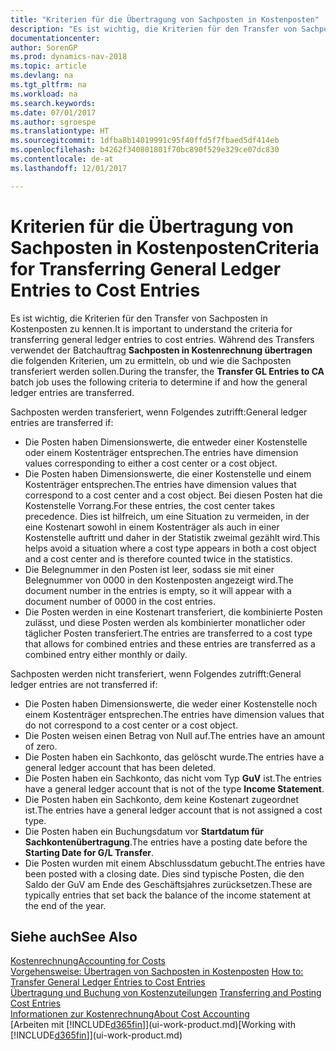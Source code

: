 ```yaml
---
title: "Kriterien für die Übertragung von Sachposten in Kostenposten"
description: "Es ist wichtig, die Kriterien für den Transfer von Sachposten in Kostenposten zu kennen. Während des Transfers verwendet der Batchauftrag **Sachposten in Kostenrechnung übertragen** die folgenden Kriterien, um zu ermitteln, ob und wie die Sachposten transferiert werden sollen."
documentationcenter: 
author: SorenGP
ms.prod: dynamics-nav-2018
ms.topic: article
ms.devlang: na
ms.tgt_pltfrm: na
ms.workload: na
ms.search.keywords: 
ms.date: 07/01/2017
ms.author: sgroespe
ms.translationtype: HT
ms.sourcegitcommit: 1dfba8b14019991c95f40ffd5f7fbaed5df414eb
ms.openlocfilehash: b4262f340801801f70bc890f529e329ce07dc830
ms.contentlocale: de-at
ms.lasthandoff: 12/01/2017

---
```

# <a name="criteria-for-transferring-general-ledger-entries-to-cost-entries"></a><span data-ttu-id="4bb7c-104">Kriterien für die Übertragung von Sachposten in Kostenposten</span><span class="sxs-lookup"><span data-stu-id="4bb7c-104">Criteria for Transferring General Ledger Entries to Cost Entries</span></span>
<span data-ttu-id="4bb7c-105">Es ist wichtig, die Kriterien für den Transfer von Sachposten in Kostenposten zu kennen.</span><span class="sxs-lookup"><span data-stu-id="4bb7c-105">It is important to understand the criteria for transferring general ledger entries to cost entries.</span></span> <span data-ttu-id="4bb7c-106">Während des Transfers verwendet der Batchauftrag **Sachposten in Kostenrechnung übertragen** die folgenden Kriterien, um zu ermitteln, ob und wie die Sachposten transferiert werden sollen.</span><span class="sxs-lookup"><span data-stu-id="4bb7c-106">During the transfer, the **Transfer GL Entries to CA** batch job uses the following criteria to determine if and how the general ledger entries are transferred.</span></span>  

<span data-ttu-id="4bb7c-107">Sachposten werden transferiert, wenn Folgendes zutrifft:</span><span class="sxs-lookup"><span data-stu-id="4bb7c-107">General ledger entries are transferred if:</span></span>  

-   <span data-ttu-id="4bb7c-108">Die Posten haben Dimensionswerte, die entweder einer Kostenstelle oder einem Kostenträger entsprechen.</span><span class="sxs-lookup"><span data-stu-id="4bb7c-108">The entries have dimension values corresponding to either a cost center or a cost object.</span></span>  
-   <span data-ttu-id="4bb7c-109">Die Posten haben Dimensionswerte, die einer Kostenstelle und einem Kostenträger entsprechen.</span><span class="sxs-lookup"><span data-stu-id="4bb7c-109">The entries have dimension values that correspond to a cost center and a cost object.</span></span> <span data-ttu-id="4bb7c-110">Bei diesen Posten hat die Kostenstelle Vorrang.</span><span class="sxs-lookup"><span data-stu-id="4bb7c-110">For these entries, the cost center takes precedence.</span></span> <span data-ttu-id="4bb7c-111">Dies ist hilfreich, um eine Situation zu vermeiden, in der eine Kostenart sowohl in einem Kostenträger als auch in einer Kostenstelle auftritt und daher in der Statistik zweimal gezählt wird.</span><span class="sxs-lookup"><span data-stu-id="4bb7c-111">This helps avoid a situation where a cost type appears in both a cost object and a cost center and is therefore counted twice in the statistics.</span></span>  
-   <span data-ttu-id="4bb7c-112">Die Belegnummer in den Posten ist leer, sodass sie mit einer Belegnummer von 0000 in den Kostenposten angezeigt wird.</span><span class="sxs-lookup"><span data-stu-id="4bb7c-112">The document number in the entries is empty, so it will appear with a document number of 0000 in the cost entries.</span></span>  
-   <span data-ttu-id="4bb7c-113">Die Posten werden in eine Kostenart transferiert, die kombinierte Posten zulässt, und diese Posten werden als kombinierter monatlicher oder täglicher Posten transferiert.</span><span class="sxs-lookup"><span data-stu-id="4bb7c-113">The entries are transferred to a cost type that allows for combined entries and these entries are transferred as a combined entry either monthly or daily.</span></span>  

<span data-ttu-id="4bb7c-114">Sachposten werden nicht transferiert, wenn Folgendes zutrifft:</span><span class="sxs-lookup"><span data-stu-id="4bb7c-114">General ledger entries are not transferred if:</span></span>  

-   <span data-ttu-id="4bb7c-115">Die Posten haben Dimensionswerte, die weder einer Kostenstelle noch einem Kostenträger entsprechen.</span><span class="sxs-lookup"><span data-stu-id="4bb7c-115">The entries have dimension values that do not correspond to a cost center or a cost object.</span></span>  
-   <span data-ttu-id="4bb7c-116">Die Posten weisen einen Betrag von Null auf.</span><span class="sxs-lookup"><span data-stu-id="4bb7c-116">The entries have an amount of zero.</span></span>  
-   <span data-ttu-id="4bb7c-117">Die Posten haben ein Sachkonto, das gelöscht wurde.</span><span class="sxs-lookup"><span data-stu-id="4bb7c-117">The entries have a general ledger account that has been deleted.</span></span>  
-   <span data-ttu-id="4bb7c-118">Die Posten haben ein Sachkonto, das nicht vom Typ **GuV** ist.</span><span class="sxs-lookup"><span data-stu-id="4bb7c-118">The entries have a general ledger account that is not of the type **Income Statement**.</span></span>  
-   <span data-ttu-id="4bb7c-119">Die Posten haben ein Sachkonto, dem keine Kostenart zugeordnet ist.</span><span class="sxs-lookup"><span data-stu-id="4bb7c-119">The entries have a general ledger account that is not assigned a cost type.</span></span>  
-   <span data-ttu-id="4bb7c-120">Die Posten haben ein Buchungsdatum vor **Startdatum für Sachkontenübertragung**.</span><span class="sxs-lookup"><span data-stu-id="4bb7c-120">The entries have a posting date before the **Starting Date for G/L Transfer**.</span></span>  
-   <span data-ttu-id="4bb7c-121">Die Posten wurden mit einem Abschlussdatum gebucht.</span><span class="sxs-lookup"><span data-stu-id="4bb7c-121">The entries have been posted with a closing date.</span></span> <span data-ttu-id="4bb7c-122">Dies sind typische Posten, die den Saldo der GuV am Ende des Geschäftsjahres zurücksetzen.</span><span class="sxs-lookup"><span data-stu-id="4bb7c-122">These are typically entries that set back the balance of the income statement at the end of the year.</span></span>  

## <a name="see-also"></a><span data-ttu-id="4bb7c-123">Siehe auch</span><span class="sxs-lookup"><span data-stu-id="4bb7c-123">See Also</span></span>  
[<span data-ttu-id="4bb7c-124">Kostenrechnung</span><span class="sxs-lookup"><span data-stu-id="4bb7c-124">Accounting for Costs</span></span>](finance-manage-cost-accounting.md)  
 <span data-ttu-id="4bb7c-125">[Vorgehensweise: Übertragen von Sachposten in Kostenposten](finance-how-to-transfer-general-ledger-entries-to-cost-entries.md) </span><span class="sxs-lookup"><span data-stu-id="4bb7c-125">[How to: Transfer General Ledger Entries to Cost Entries](finance-how-to-transfer-general-ledger-entries-to-cost-entries.md) </span></span>  
 <span data-ttu-id="4bb7c-126">[Übertragung und Buchung von Kostenzuteilungen](finance-transfer-and-post-cost-entries.md) </span><span class="sxs-lookup"><span data-stu-id="4bb7c-126">[Transferring and Posting Cost Entries](finance-transfer-and-post-cost-entries.md) </span></span>  
 [<span data-ttu-id="4bb7c-127">Informationen zur Kostenrechnung</span><span class="sxs-lookup"><span data-stu-id="4bb7c-127">About Cost Accounting</span></span>](finance-about-cost-accounting.md)  
 <span data-ttu-id="4bb7c-128">[Arbeiten mit [!INCLUDE[d365fin](includes/d365fin_md.md)]](ui-work-product.md)</span><span class="sxs-lookup"><span data-stu-id="4bb7c-128">[Working with [!INCLUDE[d365fin](includes/d365fin_md.md)]](ui-work-product.md)</span></span>

